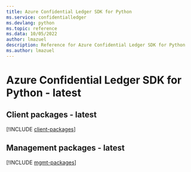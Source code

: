 ```yaml
---
title: Azure Confidential Ledger SDK for Python
ms.service: confidentialledger
ms.devlang: python
ms.topic: reference
ms.data: 10/05/2022
author: lmazuel
description: Reference for Azure Confidential Ledger SDK for Python
ms.author: lmazuel
---
```

# Azure Confidential Ledger SDK for Python - latest

## Client packages - latest
[!INCLUDE [client-packages](confidential-ledger-client-index.md)]
## Management packages - latest
[!INCLUDE [mgmt-packages](confidential-ledger-mgmt-index.md)]